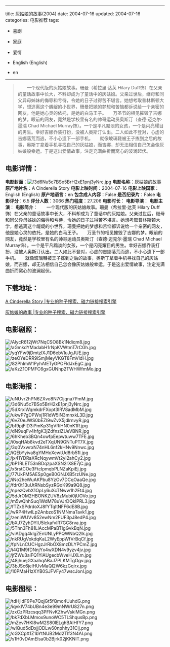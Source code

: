 
---
title: 灰姑娘的故事(2004)
date: 2004-07-16
updated: 2004-07-16
categories: 电影推荐
tags:
- 喜剧
- 家庭
- 爱情

- English (English)
- en
---


> 　　一个现代版的灰姑娘故事。珊曼（希拉里·达芙 Hilary Duff饰）在父亲的童话故事中长大，不料却成为了童话中的灰姑娘。父亲过世后，继母和同父异母姊妹的侮辱和亏待，令她的日子过得苦不堪言。她想考取普林斯顿大学，想逃离这个龌龊的小世界，珊曼把她的梦想和苦恼都诉说给一个亲密的网友，他是她心灵的依托，是她的白马王子。　　万圣节的相见摧毁了吉娜的梦。眼前的网友，竟然是学校里有名的帅哥运动员奥斯汀（查德·迈克尔·墨瑞 Chad Michael Murray饰）。一个是平凡黯淡的女孩，一个是闪亮耀目的男生。幸好吉娜乔装打扮，没被人奥斯汀认出。二人如此不登对，心虚的吉娜落荒而逃，不小心遗下一部手机。　　就像玻璃鞋被王子拣到之后的故事，奥斯丁拿着手机寻找自己的灰姑娘，而吉娜，却无法相信自己怎会像灰姑娘般幸运。于是这出爱情故事，注定充满曲折而窝心的波澜起伏。

## **电影详情**：

**电影封面**：<img src="https://image.tmdb.org/t/p/w200/3d6Nu5c7BSo5BrH2xE1pnj3yNrc.jpg" alt="/3d6Nu5c7BSo5BrH2xE1pnj3yNrc.jpg" title="/3d6Nu5c7BSo5BrH2xE1pnj3yNrc.jpg">
**电影名称**：灰姑娘的故事
**原产地片名**：A Cinderella Story
**电影上映时间**：2004-07-16
**电影上映国家**：English (English)
**原产地语言**：en
**包含成人内容**：False
**是否纪录片**：False
**电影评分**：6.5
**评分人数**：3066
**热门程度**：27.206
**电影时长**：
**电影导演**：
**电影主演**：
**电影简介**：　　一个现代版的灰姑娘故事。珊曼（希拉里·达芙 Hilary Duff饰）在父亲的童话故事中长大，不料却成为了童话中的灰姑娘。父亲过世后，继母和同父异母姊妹的侮辱和亏待，令她的日子过得苦不堪言。她想考取普林斯顿大学，想逃离这个龌龊的小世界，珊曼把她的梦想和苦恼都诉说给一个亲密的网友，他是她心灵的依托，是她的白马王子。　　万圣节的相见摧毁了吉娜的梦。眼前的网友，竟然是学校里有名的帅哥运动员奥斯汀（查德·迈克尔·墨瑞 Chad Michael Murray饰）。一个是平凡黯淡的女孩，一个是闪亮耀目的男生。幸好吉娜乔装打扮，没被人奥斯汀认出。二人如此不登对，心虚的吉娜落荒而逃，不小心遗下一部手机。　　就像玻璃鞋被王子拣到之后的故事，奥斯丁拿着手机寻找自己的灰姑娘，而吉娜，却无法相信自己怎会像灰姑娘般幸运。于是这出爱情故事，注定充满曲折而窝心的波澜起伏。

## **下载地址**：
[A Cinderella Story |专业的种子搜索、磁力链接搜索引擎](https://movie.amd794.com:2083/?search=A%20Cinderella%20Story&ordering=&mode=match_phrase&page_size=10&page=1)

[灰姑娘的故事 |专业的种子搜索、磁力链接搜索引擎](https://movie.amd794.com:2083/?search=%E7%81%B0%E5%A7%91%E5%A8%98%E7%9A%84%E6%95%85%E4%BA%8B&ordering=&mode=match_phrase&page_size=10&page=1)
 

## **电影剧照**：
<img src="https://image.tmdb.org/t/p/original/AlycR612jWt7NqCSO8Bk1Ndiqm8.jpg" alt="/AlycR612jWt7NqCSO8Bk1Ndiqm8.jpg" title="/AlycR612jWt7NqCSO8Bk1Ndiqm8.jpg"><img src="https://image.tmdb.org/t/p/original/aGmkdYMadabH1rNpKVWtmT7rCGh.jpg" alt="/aGmkdYMadabH1rNpKVWtmT7rCGh.jpg" title="/aGmkdYMadabH1rNpKVWtmT7rCGh.jpg"><img src="https://image.tmdb.org/t/p/original/yqYFw9jDmtzIXJ1D6ebVIuJgJUE.jpg" alt="/yqYFw9jDmtzIXJ1D6ebVIuJgJUE.jpg" title="/yqYFw9jDmtzIXJ1D6ebVIuJgJUE.jpg"><img src="https://image.tmdb.org/t/p/original/zeOYeDRR9iSmjMeyVKGT8FmVldH.jpg" alt="/zeOYeDRR9iSmjMeyVKGT8FmVldH.jpg" title="/zeOYeDRR9iSmjMeyVKGT8FmVldH.jpg"><img src="https://image.tmdb.org/t/p/original/82PhImW1PyhAtETyGPOFldJxEgC.jpg" alt="/82PhImW1PyhAtETyGPOFldJxEgC.jpg" title="/82PhImW1PyhAtETyGPOFldJxEgC.jpg"><img src="https://image.tmdb.org/t/p/original/aKzZ1OPMFC6gxGUNhp2TWHWfmMo.jpg" alt="/aKzZ1OPMFC6gxGUNhp2TWHWfmMo.jpg" title="/aKzZ1OPMFC6gxGUNhp2TWHWfmMo.jpg">

## **电影海报**：
<img src="https://image.tmdb.org/t/p/original/uNUvr2hPN6ZXvo8N7Cljqna7PmM.jpg" alt="/uNUvr2hPN6ZXvo8N7Cljqna7PmM.jpg" title="/uNUvr2hPN6ZXvo8N7Cljqna7PmM.jpg"><img src="https://image.tmdb.org/t/p/original/3d6Nu5c7BSo5BrH2xE1pnj3yNrc.jpg" alt="/3d6Nu5c7BSo5BrH2xE1pnj3yNrc.jpg" title="/3d6Nu5c7BSo5BrH2xE1pnj3yNrc.jpg"><img src="https://image.tmdb.org/t/p/original/5dXrxlWqmkdrFXopt3IRV8adMbM.jpg" alt="/5dXrxlWqmkdrFXopt3IRV8adMbM.jpg" title="/5dXrxlWqmkdrFXopt3IRV8adMbM.jpg"><img src="https://image.tmdb.org/t/p/original/ukwP7gDPWxj1R1dW5iN3mnxkL3D.jpg" alt="/ukwP7gDPWxj1R1dW5iN3mnxkL3D.jpg" title="/ukwP7gDPWxj1R1dW5iN3mnxkL3D.jpg"><img src="https://image.tmdb.org/t/p/original/6vZ0eJWS0bEZI9wZvX5jdlrnvyR.jpg" alt="/6vZ0eJWS0bEZI9wZvX5jdlrnvyR.jpg" title="/6vZ0eJWS0bEZI9wZvX5jdlrnvyR.jpg"><img src="https://image.tmdb.org/t/p/original/bf9pjFID3iPmKp31gVRiHN0nK1R.jpg" alt="/bf9pjFID3iPmKp31gVRiHN0nK1R.jpg" title="/bf9pjFID3iPmKp31gVRiHN0nK1R.jpg"><img src="https://image.tmdb.org/t/p/original/dN9uqFv4hfgK3jZdfnzlZUeVBNR.jpg" alt="/dN9uqFv4hfgK3jZdfnzlZUeVBNR.jpg" title="/dN9uqFv4hfgK3jZdfnzlZUeVBNR.jpg"><img src="https://image.tmdb.org/t/p/original/6hKheb3BQn4xwfpEepwtuww7TFE.jpg" alt="/6hKheb3BQn4xwfpEepwtuww7TFE.jpg" title="/6hKheb3BQn4xwfpEepwtuww7TFE.jpg"><img src="https://image.tmdb.org/t/p/original/i0sqHAb8kvd2eTXqUN9GNTuPT7X.jpg" alt="/i0sqHAb8kvd2eTXqUN9GNTuPT7X.jpg" title="/i0sqHAb8kvd2eTXqUN9GNTuPT7X.jpg"><img src="https://image.tmdb.org/t/p/original/3q0VxwrxN74nHL6nf2kHNv9Nnwc.jpg" alt="/3q0VxwrxN74nHL6nf2kHNv9Nnwc.jpg" title="/3q0VxwrxN74nHL6nf2kHNv9Nnwc.jpg"><img src="https://image.tmdb.org/t/p/original/iQEbYyiva8gYMHoXewtUd8rb51I.jpg" alt="/iQEbYyiva8gYMHoXewtUd8rb51I.jpg" title="/iQEbYyiva8gYMHoXewtUd8rb51I.jpg"><img src="https://image.tmdb.org/t/p/original/jx41YDRaXRcNqywmVt2yI2ahCy2.jpg" alt="/jx41YDRaXRcNqywmVt2yI2ahCy2.jpg" title="/jx41YDRaXRcNqywmVt2yI2ahCy2.jpg"><img src="https://image.tmdb.org/t/p/original/bP1RLET53nBDqzpaXSN2rX8E7jC.jpg" alt="/bP1RLET53nBDqzpaXSN2rX8E7jC.jpg" title="/bP1RLET53nBDqzpaXSN2rX8E7jC.jpg"><img src="https://image.tmdb.org/t/p/original/x5rstCOe3FtcIpmqbPLNZaKpiEj.jpg" alt="/x5rstCOe3FtcIpmqbPLNZaKpiEj.jpg" title="/x5rstCOe3FtcIpmqbPLNZaKpiEj.jpg"><img src="https://image.tmdb.org/t/p/original/77UkFM5AESp0geB0GNJXB5rzUNe.jpg" alt="/77UkFM5AESp0geB0GNJXB5rzUNe.jpg" title="/77UkFM5AESp0geB0GNJXB5rzUNe.jpg"><img src="https://image.tmdb.org/t/p/original/iNo2heWuAKPbu8YzOv7DCqOaaQe.jpg" alt="/iNo2heWuAKPbu8YzOv7DCqOaaQe.jpg" title="/iNo2heWuAKPbu8YzOv7DCqOaaQe.jpg"><img src="https://image.tmdb.org/t/p/original/fdrOt13uUtRNsbSyzRGoK99a9Q8.jpg" alt="/fdrOt13uUtRNsbSyzRGoK99a9Q8.jpg" title="/fdrOt13uUtRNsbSyzRGoK99a9Q8.jpg"><img src="https://image.tmdb.org/t/p/original/npezQvbX1OpLy6uXcTNww1h2Et4.jpg" alt="/npezQvbX1OpLy6uXcTNww1h2Et4.jpg" title="/npezQvbX1OpLy6uXcTNww1h2Et4.jpg"><img src="https://image.tmdb.org/t/p/original/5dJrOM2HBONKZUV8zMubi0jUOVo.jpg" alt="/5dJrOM2HBONKZUV8zMubi0jUOVo.jpg" title="/5dJrOM2HBONKZUV8zMubi0jUOVo.jpg"><img src="https://image.tmdb.org/t/p/original/m5wQhhSuq1WdM78uVJrDQkIPRL3.jpg" alt="/m5wQhhSuq1WdM78uVJrDQkIPRL3.jpg" title="/m5wQhhSuq1WdM78uVJrDQkIPRL3.jpg"><img src="https://image.tmdb.org/t/p/original/fTZxSPdrdoXJ8fYTqltNFF6dE8B.jpg" alt="/fTZxSPdrdoXJ8fYTqltNFF6dE8B.jpg" title="/fTZxSPdrdoXJ8fYTqltNFF6dE8B.jpg"><img src="https://image.tmdb.org/t/p/original/wRP4HwILp2AnbzoS1NMNmaTavk1.jpg" alt="/wRP4HwILp2AnbzoS1NMNmaTavk1.jpg" title="/wRP4HwILp2AnbzoS1NMNmaTavk1.jpg"><img src="https://image.tmdb.org/t/p/original/zeniWUVv852ewNm2FUF3pJ8edP4.jpg" alt="/zeniWUVv852ewNm2FUF3pJ8edP4.jpg" title="/zeniWUVv852ewNm2FUF3pJ8edP4.jpg"><img src="https://image.tmdb.org/t/p/original/bXJ7ZyhDYlU5lckafvlR7GC8rva.jpg" alt="/bXJ7ZyhDYlU5lckafvlR7GC8rva.jpg" title="/bXJ7ZyhDYlU5lckafvlR7GC8rva.jpg"><img src="https://image.tmdb.org/t/p/original/5Thn3Fh81LlAccMPaBTIgGvkBqN.jpg" alt="/5Thn3Fh81LlAccMPaBTIgGvkBqN.jpg" title="/5Thn3Fh81LlAccMPaBTIgGvkBqN.jpg"><img src="https://image.tmdb.org/t/p/original/viADgq4kIgZEnUNLyPPQWNbQ2lk.jpg" alt="/viADgq4kIgZEnUNLyPPQWNbQ2lk.jpg" title="/viADgq4kIgZEnUNLyPPQWNbQ2lk.jpg"><img src="https://image.tmdb.org/t/p/original/nkRUgVokdqKaL2WyEppWfVrBqCf.jpg" alt="/nkRUgVokdqKaL2WyEppWfVrBqCf.jpg" title="/nkRUgVokdqKaL2WyEppWfVrBqCf.jpg"><img src="https://image.tmdb.org/t/p/original/fpNLnCUCHgzJrRbOX8mzDLYPCmZ.jpg" alt="/fpNLnCUCHgzJrRbOX8mzDLYPCmZ.jpg" title="/fpNLnCUCHgzJrRbOX8mzDLYPCmZ.jpg"><img src="https://image.tmdb.org/t/p/original/i4Q1M9fDNnjYx4wXDN4v9yzv4jv.jpg" alt="/i4Q1M9fDNnjYx4wXDN4v9yzv4jv.jpg" title="/i4Q1M9fDNnjYx4wXDN4v9yzv4jv.jpg"><img src="https://image.tmdb.org/t/p/original/jfZWu3aiFQ1YiAUgecbWveHJXLm.jpg" alt="/jfZWu3aiFQ1YiAUgecbWveHJXLm.jpg" title="/jfZWu3aiFQ1YiAUgecbWveHJXLm.jpg"><img src="https://image.tmdb.org/t/p/original/48jhuejGXaahqABaJ7PLKMTgOgv.jpg" alt="/48jhuejGXaahqABaJ7PLKMTgOgv.jpg" title="/48jhuejGXaahqABaJ7PLKMTgOgv.jpg"><img src="https://image.tmdb.org/t/p/original/3bJSc6jelHUvMaQI2W6kzGqirx.jpg" alt="/3bJSc6jelHUvMaQI2W6kzGqirx.jpg" title="/3bJSc6jelHUvMaQI2W6kzGqirx.jpg"><img src="https://image.tmdb.org/t/p/original/10PMaH1zXYB0SJFVFy47wscJonI.jpg" alt="/10PMaH1zXYB0SJFVFy47wscJonI.jpg" title="/10PMaH1zXYB0SJFVFy47wscJonI.jpg">

## **电影图标**：
<img src="https://image.tmdb.org/t/p/original/tdHjldF9Pe7QqjGt5fQmc4UuhdG.png" alt="/tdHjldF9Pe7QqjGt5fQmc4UuhdG.png" title="/tdHjldF9Pe7QqjGt5fQmc4UuhdG.png"><img src="https://image.tmdb.org/t/p/original/iqvkIV74bUBn4e3e99mNWrU827n.png" alt="/iqvkIV74bUBn4e3e99mNWrU827n.png" title="/iqvkIV74bUBn4e3e99mNWrU827n.png"><img src="https://image.tmdb.org/t/p/original/zxCzPRzcsqq3PFNvKZhwVskiMGn.png" alt="/zxCzPRzcsqq3PFNvKZhwVskiMGn.png" title="/zxCzPRzcsqq3PFNvKZhwVskiMGn.png"><img src="https://image.tmdb.org/t/p/original/bk7dXbLMmox9unoWC5TLShqusBp.png" alt="/bk7dXbLMmox9unoWC5TLShqusBp.png" title="/bk7dXbLMmox9unoWC5TLShqusBp.png"><img src="https://image.tmdb.org/t/p/original/mZev7HKl8wM2S80lELghBAIHfY7.png" alt="/mZev7HKl8wM2S80lELghBAIHfY7.png" title="/mZev7HKl8wM2S80lELghBAIHfY7.png"><img src="https://image.tmdb.org/t/p/original/wIQud5dDxjjODLw60nphhy31CIj.png" alt="/wIQud5dDxjjODLw60nphhy31CIj.png" title="/wIQud5dDxjjODLw60nphhy31CIj.png"><img src="https://image.tmdb.org/t/p/original/cGXCpX1Z1bYtNUB2Md2Tlf3N4AI.png" alt="/cGXCpX1Z1bYtNUB2Md2Tlf3N4AI.png" title="/cGXCpX1Z1bYtNUB2Md2Tlf3N4AI.png"><img src="https://image.tmdb.org/t/p/original/s1H0vDAmElsa0b2Bjrk02jKKNIT.png" alt="/s1H0vDAmElsa0b2Bjrk02jKKNIT.png" title="/s1H0vDAmElsa0b2Bjrk02jKKNIT.png">
